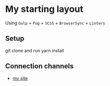# My starting layout
Using `Gulp` + `Pug` + `SCSS` + `BrowserSync` + `Linters`

## Setup
git clone and run yarn install

## Connection channels
- [my site](https://webforyou.site)